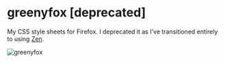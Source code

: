 # greenyfox [deprecated]
My CSS style sheets for Firefox. I deprecated it as I’ve transitioned entirely to using [Zen](https://zen-browser.app/).

![greenyfox](https://i.imgur.com/DGTAHYA.png)

